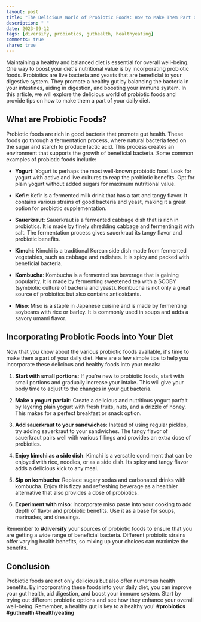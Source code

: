 ```yaml
---
layout: post
title: "The Delicious World of Probiotic Foods: How to Make Them Part of Your Diet"
description: " "
date: 2023-09-12
tags: [diversify, probiotics, guthealth, healthyeating]
comments: true
share: true
---
```


Maintaining a healthy and balanced diet is essential for overall well-being. One way to boost your diet's nutritional value is by incorporating probiotic foods. Probiotics are live bacteria and yeasts that are beneficial to your digestive system. They promote a healthy gut by balancing the bacteria in your intestines, aiding in digestion, and boosting your immune system. In this article, we will explore the delicious world of probiotic foods and provide tips on how to make them a part of your daily diet.

## What are Probiotic Foods?

Probiotic foods are rich in good bacteria that promote gut health. These foods go through a fermentation process, where natural bacteria feed on the sugar and starch to produce lactic acid. This process creates an environment that supports the growth of beneficial bacteria. Some common examples of probiotic foods include:

- **Yogurt**: Yogurt is perhaps the most well-known probiotic food. Look for yogurt with active and live cultures to reap the probiotic benefits. Opt for plain yogurt without added sugars for maximum nutritional value.

- **Kefir**: Kefir is a fermented milk drink that has a tart and tangy flavor. It contains various strains of good bacteria and yeast, making it a great option for probiotic supplementation.

- **Sauerkraut**: Sauerkraut is a fermented cabbage dish that is rich in probiotics. It is made by finely shredding cabbage and fermenting it with salt. The fermentation process gives sauerkraut its tangy flavor and probiotic benefits.

- **Kimchi**: Kimchi is a traditional Korean side dish made from fermented vegetables, such as cabbage and radishes. It is spicy and packed with beneficial bacteria.

- **Kombucha**: Kombucha is a fermented tea beverage that is gaining popularity. It is made by fermenting sweetened tea with a SCOBY (symbiotic culture of bacteria and yeast). Kombucha is not only a great source of probiotics but also contains antioxidants.

- **Miso**: Miso is a staple in Japanese cuisine and is made by fermenting soybeans with rice or barley. It is commonly used in soups and adds a savory umami flavor.

## Incorporating Probiotic Foods into Your Diet

Now that you know about the various probiotic foods available, it's time to make them a part of your daily diet. Here are a few simple tips to help you incorporate these delicious and healthy foods into your meals:

1. **Start with small portions**: If you're new to probiotic foods, start with small portions and gradually increase your intake. This will give your body time to adjust to the changes in your gut bacteria.

2. **Make a yogurt parfait**: Create a delicious and nutritious yogurt parfait by layering plain yogurt with fresh fruits, nuts, and a drizzle of honey. This makes for a perfect breakfast or snack option.

3. **Add sauerkraut to your sandwiches**: Instead of using regular pickles, try adding sauerkraut to your sandwiches. The tangy flavor of sauerkraut pairs well with various fillings and provides an extra dose of probiotics.

4. **Enjoy kimchi as a side dish**: Kimchi is a versatile condiment that can be enjoyed with rice, noodles, or as a side dish. Its spicy and tangy flavor adds a delicious kick to any meal.

5. **Sip on kombucha**: Replace sugary sodas and carbonated drinks with kombucha. Enjoy this fizzy and refreshing beverage as a healthier alternative that also provides a dose of probiotics.

6. **Experiment with miso**: Incorporate miso paste into your cooking to add depth of flavor and probiotic benefits. Use it as a base for soups, marinades, and dressings.

Remember to **#diversify** your sources of probiotic foods to ensure that you are getting a wide range of beneficial bacteria. Different probiotic strains offer varying health benefits, so mixing up your choices can maximize the benefits.

## Conclusion

Probiotic foods are not only delicious but also offer numerous health benefits. By incorporating these foods into your daily diet, you can improve your gut health, aid digestion, and boost your immune system. Start by trying out different probiotic options and see how they enhance your overall well-being. Remember, a healthy gut is key to a healthy you! **#probiotics #guthealth #healthyeating**